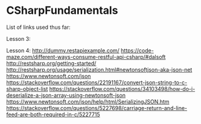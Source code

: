 # CSharpFundamentals

List of links used thus far:

  Lesson 3:

  Lesson 4:
  http://dummy.restapiexample.com/
  https://code-maze.com/different-ways-consume-restful-api-csharp/#dalsoft
  http://restsharp.org/getting-started/
  http://restsharp.org/usage/serialization.html#newtonsoftjson-aka-json-net
  https://www.newtonsoft.com/json  
  https://stackoverflow.com/questions/22191167/convert-json-string-to-c-sharp-object-list
  https://stackoverflow.com/questions/34103498/how-do-i-deserialize-a-json-array-using-newtonsoft-json
  https://www.newtonsoft.com/json/help/html/SerializingJSON.htm
  https://stackoverflow.com/questions/5227698/carriage-return-and-line-feed-are-both-required-in-c/5227715
  
